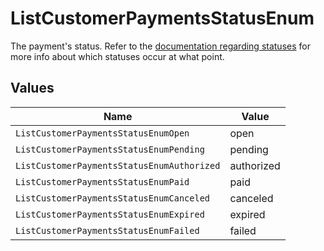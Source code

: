 # ListCustomerPaymentsStatusEnum

The payment's status. Refer to the [documentation regarding statuses](https://docs.mollie.com/docs/status-change#/) for more info about which
statuses occur at what point.


## Values

| Name                                       | Value                                      |
| ------------------------------------------ | ------------------------------------------ |
| `ListCustomerPaymentsStatusEnumOpen`       | open                                       |
| `ListCustomerPaymentsStatusEnumPending`    | pending                                    |
| `ListCustomerPaymentsStatusEnumAuthorized` | authorized                                 |
| `ListCustomerPaymentsStatusEnumPaid`       | paid                                       |
| `ListCustomerPaymentsStatusEnumCanceled`   | canceled                                   |
| `ListCustomerPaymentsStatusEnumExpired`    | expired                                    |
| `ListCustomerPaymentsStatusEnumFailed`     | failed                                     |